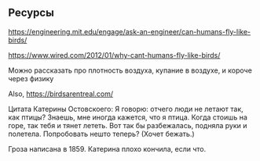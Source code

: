 ## Ресурсы

<https://engineering.mit.edu/engage/ask-an-engineer/can-humans-fly-like-birds/>

<https://www.wired.com/2012/01/why-cant-humans-fly-like-birds/>

Можно рассказать про плотность воздуха, купание в воздухе, и короче через физику

Also, https://birdsarentreal.com/

Цитата Катерины Остовскоего:
Я говорю: отчего люди не летают так, как птицы? Знаешь, мне иногда кажется, что я птица. Когда стоишь на горе, так тебя и тянет лететь. Вот так бы разбежалась, подняла руки и полетела. Попробовать нешто теперь? (Хочет бежать.)

Гроза написана в 1859.
Катерина плохо кончила, если что.
